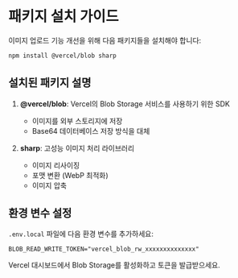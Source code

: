 # 패키지 설치 가이드

이미지 업로드 기능 개선을 위해 다음 패키지들을 설치해야 합니다:

```bash
npm install @vercel/blob sharp
```

## 설치된 패키지 설명

1. **@vercel/blob**: Vercel의 Blob Storage 서비스를 사용하기 위한 SDK
   - 이미지를 외부 스토리지에 저장
   - Base64 데이터베이스 저장 방식을 대체

2. **sharp**: 고성능 이미지 처리 라이브러리
   - 이미지 리사이징
   - 포맷 변환 (WebP 최적화)
   - 이미지 압축

## 환경 변수 설정

`.env.local` 파일에 다음 환경 변수를 추가하세요:

```env
BLOB_READ_WRITE_TOKEN="vercel_blob_rw_xxxxxxxxxxxxxx"
```

Vercel 대시보드에서 Blob Storage를 활성화하고 토큰을 발급받으세요.